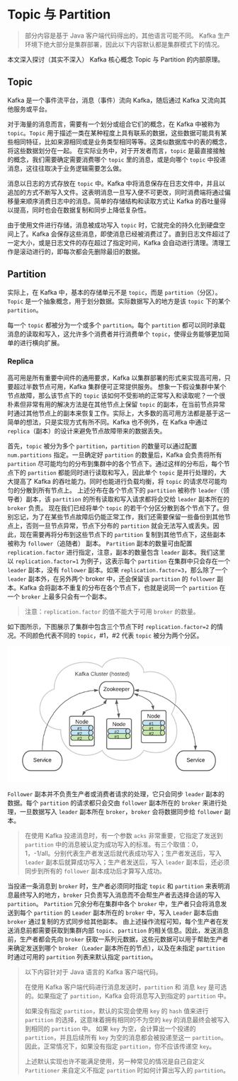 # Topic 与 Partition
> 部分内容是基于 Java 客户端代码得出的，其他语言可能不同。
> Kafka 生产环境下绝大部分是集群部署，因此以下内容默认都是集群模式下的情况。

本文深入探讨（其实不深入） Kafka 核心概念 Topic 与 Partition 的内部原理。



## Topic
Kafka 是一个事件流平台，消息（事件）流向 Kafka，随后通过 Kafka 又流向其他服务或平台。

对于海量的消息而言，需要有一个划分或组合它们的概念，在 Kafka 中被称为 `topic`。`Topic` 用于描述一类在某种程度上具有联系的数据，这些数据可能具有某些相同特征，比如来源相同或是业务类型相同等等。这类似数据库中的表的概念，将这些数据划分在一起。
在实际业务中，对于开发者而言，`topic` 是最直接接触的概念，我们需要确定需要消费哪个 `topic` 里的消息，或是向哪个 `topic` 中投递消息，这往往取决于业务逻辑需要怎么做。

消息以日志的方式存放在 `topic` 中。Kafka 中将消息保存在日志文件中，并且以追加的方式不断写入文件。这表明消息一旦写入便不可更改，同时消费端将通过偏移量来顺序消费日志中的消息。简单的存储结构和读取方式让 Kafka 的吞吐量得以提高，同时也会在数据复制和同步上降低复杂性。

由于使用文件进行存储，消息被成功写入 `topic` 时，它就完全的持久化到硬盘空间上了。Kafka 会保存这些消息，即使消息已经被消费过了。直到日志文件超过了一定大小，或是日志文件的存在超过了指定时间，Kafka 会自动进行清理。清理工作是滚动进行的，即每次都会先删除最旧的数据。

## Partition
实际上，在 Kafka 中，基本的存储单元不是 `topic`，而是 `partition`（分区）。`Topic` 是一个抽象概念，用于划分数据。实际数据写入的地方是该 `topic` 下的某个 `partition`。

每一个 `topic` 都被分为一个或多个 `partition`。每个 `partition` 都可以同时承载消息的读取和写入，这允许多个消费者并行消费单个 `topic`，使得业务能够更加简单的进行横向扩展。

### Replica
高可用是所有重要中间件的通用要求，Kafka 以集群部署的形式来实现高可用，只要超过半数节点可用，Kafka 集群便可正常提供服务。
想象一下假设集群中某个节点故障，那么该节点下的 `topic` 该如何不受影响的正常写入和读取呢？一个很朴素但非常有用的解决方法是在其他节点上保留 `topic` 的副本，在当前节点异常时通过其他节点上的副本来恢复工作。实际上，大多数的高可用方法都是基于这一简单的想法，只是实现方式有所不同。Kafka 也不例外，在 Kafka 中通过 `replica`（副本）的设计来避免节点故障带来的数据丢失。

首先，`topic` 被分为多个 `partition`，`partition` 的数量可以通过配置 `num.partitions` 指定。一旦确定好 `partition` 的数量后，Kafka 会负责将所有 `partition` 尽可能均匀的分布到集群中的各个节点下。通过这样的分布后，每个节点下的 `partition` 都能同时进行读取和写入，因此单个 `topic` 是并行处理的，大大提高了 Kafka 的吞吐能力。同时也能进行负载均衡，将 `topic` 的请求尽可能均匀的分散到所有节点上。
上述分布在各个节点下的 `partition` 被称作 `leader`（领导者）副本，该 `partition` 的所有读取和写入请求都将会交给 `leader` 副本所在的 `broker` 负责。
现在我们已经将单个 `topic` 的若干个分区分散到各个节点下了。但别忘记，为了在某些节点故障后仍能正常工作，我们还需要保留一些备份到其他节点上，否则一旦节点异常，节点下分布的 `partition` 就会无法写入或丢失。因此，现在需要再将分布到这些节点下的 `partition` 复制到其他节点下，这些副本被称为 `follower`（追随者） 副本。
`Partition` 副本的数量可由配置 `replication.factor` 进行指定，注意，副本的数量包含 `leader` 副本。我们这里以 `replication.factor=1` 为例子，这表示每个 `partition` 在集群中只会存在一个 `leader` 副本，没有 `follower` 副本。如果 `replication.factor=3`，那么除了一个 `leader` 副本外，在另外两个 broker 中，还会保留该 `partition` 的 `follower` 副本。Kafka 会将副本不重复的分布在各个节点下，也就是说同一个 `partition` 在一个 `broker` 上最多只会有一个副本。
> 注意：`replication.factor` 的值不能大于可用 `broker` 的数量。

如下图所示，下图展示了集群中包含三个节点下时 `replication.factor=2` 的情况。不同颜色代表不同的 `topic`，#1，#2 代表 `topic` 被分为两个分区。

![alt text](image-3.png)

`Follower` 副本并不负责生产者或消费者请求的处理，它只会同步 `leader` 副本的数据。每个 `partition` 的请求都只会交由 `follower` 副本所在的 `broker` 来进行处理，一旦数据写入 `leader` 副本所在 `broker`，`broker` 会将数据同步给 `follower` 副本。
> 在使用 Kafka 投递消息时，有一个参数 `acks` 非常重要，它指定了发送到 `partition` 中的消息被认定为成功写入的标准。有三个取值：0，1，-1/all。分别代表生产者发送后就代表成功写入；生产者发送后，写入 `leader` 副本后就算成功写入；生产者发送后，写入 `leader` 副本后，还必须同步到所有的 `follower` 副本成功后才算写入成功。


当投递一条消息到 `broker` 时，生产者必须同时指定 `topic` 和 `partition` 来表明消息最终写入的地方，`broker` 只负责写入消息而不会帮生产者去选择合适的写入 `partition`。
`Partition` 冗余分布在集群中各个 `broker` 中，生产者只会将消息发送到每个 `partition` 的 `Leader` 副本所在的 `broker` 中，写入 `Leader` 副本后由 `broker` 通过复制的方式同步给其他副本。
由上述操作流程可知，每个生产者在发送消息前都需要获取到集群内部 `topic`、`partition` 的相关信息。因此，发送消息前，生产者都会先向 `broker` 获取一系列元数据，这些元数据可以用于帮助生产者来确定发送到哪个 `broker`（`Leader` 副本所在的节点），以及在未指定 `partition`  时通过可用的 `partition` 列表来默认指定 `partition`。

> 以下内容针对于 Java 语言的 Kafka 客户端代码。 
> 
>在使用 Kafka 客户端代码进行消息发送时，`partition` 和 消息 `key` 是可选的。如果指定了 `partition`，Kafka 会将消息写入到指定的 `partition` 中。
>
> 如果没有指定 `partition`，默认的实现会使用 `key` 的 `hash` 值来进行 `partition` 的选择，这意味着拥有相同的不为空的 `key` 的消息最终会被写入到相同的 `partition` 中。
> 如果 `key` 为空，会计算出一个投递的 `partition`，并且后续所有 `key` 为空的消息都会被投递至这一 `partition`。因此，正常情况下，如果没有指定 `partition`，你不应该传递空  `key`。
> 
> 上述默认实现也许不能满足使用，另一种常见的情况是自己自定义 `Partitioner` 来自定义不指定 `partition` 时如何计算出写入的 `partition`。





